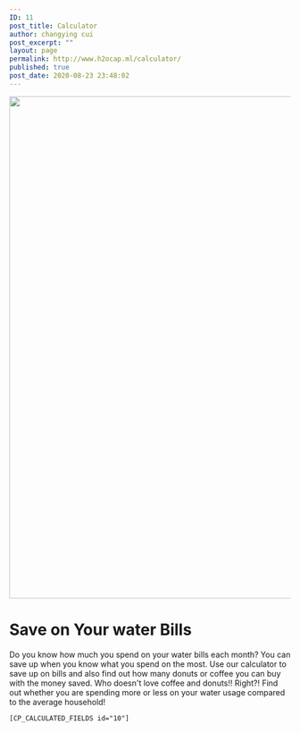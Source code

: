 ```yaml
---
ID: 11
post_title: Calculator
author: changying cui
post_excerpt: ""
layout: page
permalink: http://www.h2ocap.ml/calculator/
published: true
post_date: 2020-08-23 23:48:02
---
```

<!-- wp:themify-builder/canvas /--><!--themify_builder_static--><img loading="lazy" src="http://h2ocap.ml/wp-content/uploads/2020/08/3007019-scaled.jpg" width="2000" height="900" alt="" />

<h1>Save on Your water Bills<br/></h1>
Do you know how much you spend on your water bills each month? You can save up when you know what you spend on the most. 
Use our calculator to save up on bills and also find out how many donuts or coffee you can buy with the money saved. Who doesn't love coffee and donuts!! Right?!
Find out whether you are spending more or less on your water usage compared to the average household!

<p><code>[CP_CALCULATED_FIELDS id="10"]</code></p><!--/themify_builder_static-->